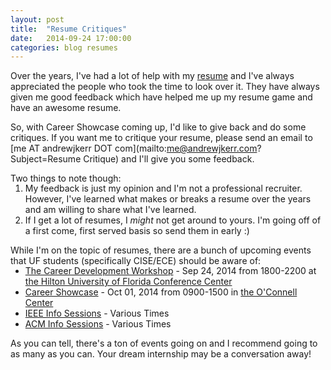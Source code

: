```yaml
---
layout: post
title:  "Resume Critiques"
date:   2014-09-24 17:00:00
categories: blog resumes
---
```

Over the years, I've had a lot of help with my [resume](http://andrewjkerr.github.io/resume.pdf) and I've always appreciated the people who took the time to look over it. They have always given me good feedback which have helped me up my resume game and have an awesome resume.

<style>
ul, ol {
	margin-top: -15px;
}
</style>

So, with Career Showcase coming up, I'd like to give back and do some critiques. If you want me to critique your resume, please send an email to [me AT andrewjkerr DOT com](mailto:me@andrewjkerr.com?Subject=Resume Critique) and I'll give you some feedback.

Two things to note though:

1. My feedback is just my opinion and I'm not a professional recruiter. However, I've learned what makes or breaks a resume over the years and am willing to share what I've learned.
2. If I get a lot of resumes, I _might_ not get around to yours. I'm going off of a first come, first served basis so send them in early :)

While I'm on the topic of resumes, there are a bunch of upcoming events that UF students (specifically CISE/ECE) should be aware of:

* [The Career Development Workshop](https://www.cise.ufl.edu/careerworkshop/index.shtml) - Sep 24, 2014 from 1800-2200 at [the Hilton University of Florida Conference Center](https://www.google.com/maps/place/Hilton+University+Of+Florida+Conference+Center+Gainesville/@29.636699,-82.37397,17z/data=!3m1!4b1!4m2!3m1!1s0x0:0x65c4942b63b31ec0)
* [Career Showcase](http://www.crc.ufl.edu/employers/employerCareerShowcase.html) - Oct 01, 2014 from 0900-1500 in [the O'Connell Center](https://www.google.com/maps/place/o'connell+center/@29.64981,-82.35067,15z/data=!4m2!3m1!1s0x0:0xcdc7ad98656bfefd?sa=X&ei=oTkjVPiAMcz8oQTNi4KABg&ved=0CKIBEPwSMBI)
* [IEEE Info Sessions](http://ieee.ece.ufl.edu) - Various Times
* [ACM Info Sessions](http://acm.cise.ufl.edu/) - Various Times

As you can tell, there's a ton of events going on and I recommend going to as many as you can. Your dream internship may be a conversation away!

<!-- Yes, I ended on a sappy point. -->
<!-- If you're reading this and ever want to chat about your career path, hit me up. -->